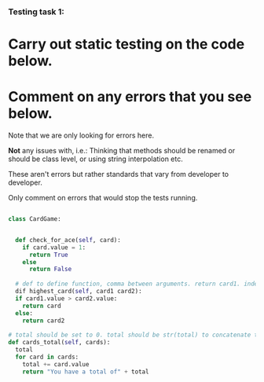 ### Testing task 1:

# Carry out static testing on the code below.
# Comment on any errors that you see below.

Note that we are only looking for errors here.

**Not** any issues with, i.e.: 
Thinking that methods should be renamed or should be class level, or using string interpolation etc. 

These aren't errors but rather standards that vary from developer to developer. 

Only comment on errors that would stop the tests running.

```python

class CardGame:


  def check_for_ace(self, card):
    if card.value = 1:
      return True
    else
      return False
   
  # def to define function, comma between arguments. return card1. indentation of if statement
  dif highest_card(self, card1 card2):
  if card1.value > card2.value:
    return card
  else:
    return card2
  
# total should be set to 0. total should be str(total) to concatenate the string.
def cards_total(self, cards):
  total
  for card in cards:
    total += card.value
    return "You have a total of" + total
  
```
